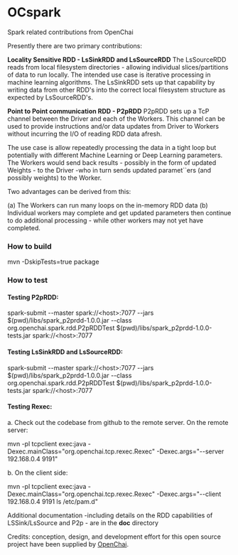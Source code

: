 # OCspark 
Spark related contributions from OpenChai

Presently there are two primary contributions:  

<b>Locality Sensitive RDD - LsSinkRDD and LsSourceRDD</b>
The LsSourceRDD reads from local filesystem directories - allowing individual slices/partitions of data to run locally. The intended use case is iterative processing in machine learning algorithms.
The LsSinkRDD sets up that capability by writing data from other RDD's into the correct local filesystem structure as expected by LsSourceRDD's.

<b>Point to Point communication RDD - P2pRDD</b>
P2pRDD sets up a TcP channel between the Driver and each of the Workers. This channel can be used to provide instructions and/or data updates from Driver to Workers without incurring the I/O of reading RDD data afresh. 

The use case is allow repeatedly processing the data in a tight loop but potentially with different Machine Learning or Deep Learning parameters. The Workers would send back results - possibly in the form of updated Weights - to the Driver -who in turn sends updated paramet``ers (and possibly weights) to the Worker.  

Two advantages can be derived from this:

(a) The Workers can run many loops on the in-memory RDD data
(b) Individual workers may complete and get updated parameters then continue to do additional processing - while other workers may not yet have completed.


<h3> How to build</h3>
mvn -DskipTests=true package

<h3> How to test </h3>

<h4> Testing P2pRDD:</h4>

spark-submit --master spark://\<host\>:7077 --jars $(pwd)/libs/spark_p2prdd-1.0.0.jar --class org.openchai.spark.rdd.P2pRDDTest $(pwd)/libs/spark_p2prdd-1.0.0-tests.jar spark://\<host\>:7077

<h4>Testing LsSinkRDD and LsSourceRDD:</h4>

spark-submit --master spark://\<host\>:7077 --jars $(pwd)/libs/spark_p2prdd-1.0.0.jar --class org.openchai.spark.rdd.P2pRDDTest $(pwd)/libs/spark_p2prdd-1.0.0-tests.jar spark://\<host\>:7077

<h4>Testing Rexec:</h4>

a. Check out the codebase from github to the remote server. On the remote server:

mvn -pl tcpclient exec:java -Dexec.mainClass="org.openchai.tcp.rexec.Rexec" -Dexec.args="--server 192.168.0.4 9191"

b. On the client side:

mvn -pl tcpclient exec:java -Dexec.mainClass="org.openchai.tcp.rexec.Rexec" -Dexec.args="--client 192.168.0.4 9191 ls /etc/pam.d"


Additional documentation -including details on the RDD capabilities of LSSink/LsSource and P2p - are  in the <b>doc</b> directory


Credits: conception, design, and development effort for this open source project have been supplied by [OpenChai](http://openchai.org/).


